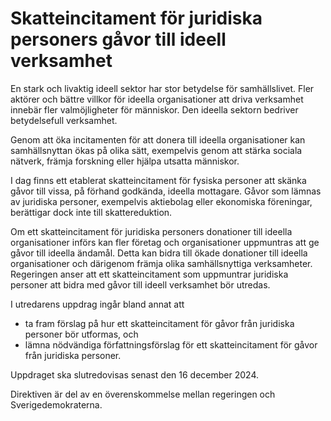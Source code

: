 # Skatteincitament för juridiska personers gåvor till ideell verksamhet

En stark och livaktig ideell sektor har stor betydelse för samhällslivet. Fler aktörer och bättre villkor för ideella organisationer att driva verksamhet innebär fler valmöjligheter för människor. Den ideella sektorn bedriver betydelsefull verksamhet.

Genom att öka incitamenten för att donera till ideella organisationer kan samhällsnyttan ökas på olika sätt, exempelvis genom att stärka sociala nätverk, främja forskning eller hjälpa utsatta människor.

I dag finns ett etablerat skatteincitament för fysiska personer att skänka gåvor till vissa, på förhand godkända, ideella mottagare. Gåvor som lämnas av juridiska personer, exempelvis aktiebolag eller ekonomiska föreningar, berättigar dock inte till skattereduktion.

Om ett skatteincitament för juridiska personers donationer till ideella organisationer införs kan fler företag och organisationer uppmuntras att ge gåvor till ideella ändamål. Detta kan bidra till ökade donationer till ideella organisationer och därigenom främja olika samhällsnyttiga verksamheter. Regeringen anser att ett skatteincitament som uppmuntrar juridiska personer att bidra med gåvor till ideell verksamhet bör utredas.

I utredarens uppdrag ingår bland annat att

* ta fram förslag på hur ett skatteincitament för gåvor från juridiska personer bör utformas, och
* lämna nödvändiga författningsförslag för ett skatteincitament för gåvor från juridiska personer.

Uppdraget ska slutredovisas senast den 16 december 2024.

Direktiven är del av en överenskommelse mellan regeringen och Sverigedemokraterna.
